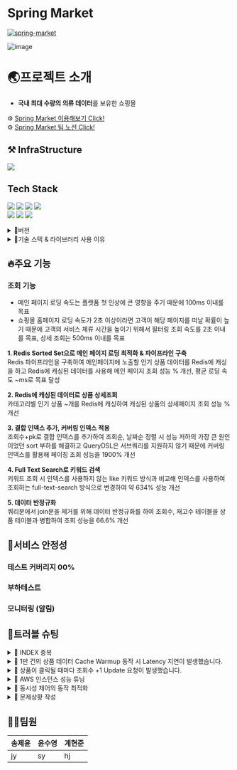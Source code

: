 # Spring Market
[![spring-market](https://github.com/SpringMarket/Market/actions/workflows/gradle.yml/badge.svg)](https://github.com/SpringMarket/Market/actions/workflows/gradle.yml)

![image](https://user-images.githubusercontent.com/112923814/206835670-2683c2ba-89d0-4509-bf81-4e5d2678ebca.png)

# 🌏프로젝트 소개
- **국내 최대 수량의 의류 데이터**를 보유한 쇼핑몰



⚙ [Spring Market 이용해보기 Click!](https://www.notion.so/1-3b015d8a07d149148b5fea36c4035ceb) <br>
⚙ [Spring Market 팀 노션 Click!](https://www.notion.so/1-3b015d8a07d149148b5fea36c4035ceb)

## ⚒ InfraStructure 

<img src ="https://user-images.githubusercontent.com/112923814/206205534-6b2cf6e1-9461-4258-bbc1-f54b762be4b8.jpg"/></a>      


##  Tech Stack
<img src ="https://img.shields.io/badge/Spring Boot-6DB33F?style=for-the-badge&logo=Spring Boot&logoColor=white"/></a>
<img src="https://img.shields.io/badge/java-007396?style=for-the-badge&logo=java&logoColor=white"></a>
<img src ="https://img.shields.io/badge/Spring Securit-6DB33F?style=for-the-badge&logo=Spring Boot&logoColor=white"/></a>
<img src="https://img.shields.io/badge/gradle-02303A?style=for-the-badge&logo=gradle&logoColor=white">
<br>
<img src ="https://img.shields.io/badge/MySQL-4479A1?style=for-the-badge&logo=MySQL&logoColor=white"/></a>
<img src ="https://img.shields.io/badge/Amazon AWS-232F3E?style=for-the-badge&logo=Amazon AWS&logoColor=white"/></a>
<img src ="https://img.shields.io/badge/Redis-DC382D?style=for-the-badge&logo=Redis&logoColor=white"/></a> 

<details>
<summary>📣버전</summary>
<div markdown="1">    
  
### **Application**

- **JAVA 11**
- **Spring Boot** _2.7.0
- **Spring Security** _0.11.2
- **JPA**
- **Query DSL** _5.0.0
- **Full Text Search**

### **Data**

- **AWS RDS - MySQL** _8.028
- **AWS ElastiCache for Redis** _7.0.4
- **AWS S3**
- **Faker** (faker_15.2.0)

### **CI/CD**

- **Github Action**
- **AWS EC2**
- **AWS Elastic Beanstalk**

### **Monitoring**

- **Cloud Watch**
- **AWS OpenSearch**
- **Logback**

### TestCode

- **Junit 5**
- **Mock**
- **TestContainer**

### Front

- **React - yarn**
</div>
</details>


<details>
<summary>📣기술 스택 & 라이브러리 사용 이유</summary>
<div markdown="1">       
  

|기술 스택| 사용 이유|
|:--|:--|
|Query DSL|현준|
|Full Text Search| 현준 |
|RDS- MySQL| 현준 |
|AWS ElastiCache for Redis| 제윤 |
|Faker| 수영 |
|Github Action| 수영 |
|AWS Elastic Beanstalk| 제윤 |
|Cloud Watch| 제윤 |
|AWS OpenSearch| 제윤 |
|Logback| 수영 |
|Junit 5| 수영 |
|TestContainer|제윤|
|React|제윤|

</div>
</details>


## 🔥주요 기능


### 조회 기능
- 메인 페이지 로딩 속도는 플랫폼 첫 인상에 큰 영향을 주기 때문에 100ms 이내를 목표
- 쇼핑몰 홈페이지 로딩 속도가 2초 이상이라면 고객이 해당 페이지를 떠날 확률이 높기 때문에 고객의 서비스 체류 시간을 높이기 위해서
필터링 조회 속도를 2초 이내를 목표, 상세 조회는 500ms 이내를 목표

**1. Redis Sorted Set으로 메인 페이지 로딩 최적화 & 파이프라인 구축** <br>
Redis 파이프라인을 구축하여 메인페이지에 노출할 인기 상품 데이터를 Redis에 캐싱을 하고
Redis에 캐싱된 데이터를 사용해 메인 페이지 조회 성능 % 개선, 평균 로딩 속도 ~ms로 목표 달성

**2. Redis에 캐싱된 데이터로 상품 상세조회** <br>
카테고리별 인기 상품 ~개를 Redis에 캐싱하여 캐싱된 상품의 상세페이지 조회 성능 % 개선

**3. 결합 인덱스 추가, 커버링 인덱스 적용**<br>
조회수+pk로 결합 인덱스를 추가하여 조회순, 날짜순 정렬 시 성능 저하의 가장 큰 원인이었던 sort 부하를 해결하고
QueryDSL은 서브쿼리를 지원하지 않기 때문에 커버링 인덱스를 활용해 페이징 조회 성능을 1900% 개선 

**4. Full Text Search로 키워드 검색**<br>
키워드 조회 시 인덱스를 사용하지 않는 like 키워드 방식과 비교해 인덱스를 사용하여 조회하는 full-text-search 방식으로 변경하여 약 634% 성능 개선

**5. 데이터 반정규화**<br>
쿼리문에서 join문을 제거를 위해 데이터 반정규화를 하여 조회수, 재고수 테이블을 상품 테이블과 병합하여 
조회 성능을 66.6% 개선

## 💉서비스 안정성
### 테스트 커버리지 00%
### 부하테스트
### 모니터링 (알림)

## 🎯트러블 슈팅

<details>
<summary>📌 INDEX 중복</summary>
<div markdown="1">       

😎숨겨진 내용😎

</div>
</details>

<details>
<summary>📌 1만 건의 상품 데이터 Cache Warmup 동작 시 Latency 지연이 발생했습니다. </summary>
<div markdown="1">       

#### ❗ 문제상황
  - 상품 데이터의 빠른 조회와 DB 부하 분산을 위해 캐싱은 필수였습니다.
  - 하지만 TCP 기반으로 동작하는 Redis에 1만 건의 데이터를 개별로 Input 할 때 타임아웃 + 극심한 Latency 지연이 발생했습니다.
  
![Warmup NonePipeline Logic - Postman2 ](https://user-images.githubusercontent.com/112923814/206866704-34a1e734-5478-4d00-b12a-edfe693f02dd.png)
  
#### 💡 Solution : Redis Pipeline 구축
  - 작업의 단위를 직접 구축해서 요청이 가능해졌습니다. ( 다중 Insert 가능 )
  
#### ✔ 결과
  - 10,000건의 TCP 통신이 10건(+1000)으로 축소되었습니다.
  - 통신 자료 추가 첨부
  
![warmup rank ](https://user-images.githubusercontent.com/112923814/206866707-21c54446-dd68-4b61-ba97-92056cf27581.png)



</div>
</details>

<details>
<summary>📌 상품이 클릭될 때마다 조회수 +1 Update 요청이 발생했습니다.</summary>
<div markdown="1">       
  
#### ❗ 문제상황
  - 높은 트래픽이 발생할 때 조회가 일어날 때마다 발생하는 Update 쿼리는 서버에 큰 무리가 있었습니다. (CPU ?%)
  
#### 💡 Solution : Cache Write Back
  - 조회수를 캐시에 모아 일정 주기 배치 작업을 통해 DB에 반영
  - 싱글쓰레드인 Redis의 특성상 Atomic하게 Increment를 처리할 수 있다.
  - 조회 기능의 많은 I/O와 함께 발생하는 Update 쿼리를 컨트롤할 수 있다.  
  
#### ✔ 결과
  - 클릭 시마다 발생했던 Update 쿼리 -> 1시간 주기로 배치작업
  - 결과 자세하게 작성 필요.. (CPU ?%)

</div>
</details>

<details>
<summary>📌 AWS 인스턴스 성능 튜닝</summary>
<div markdown="1">       

#### ❗ 문제상황
  - 대규모 데이터와 트래픽 작업을 하기에는 DB와 EC2 인스턴스 성능 개선이 필요했고 스케일업 이전에 프리티어 인스턴스로 성능 최적화를 진행해보고자 했습니다.
  
#### 💡 Solution : Step 3
   - Step 1. DB 읽기 전용 복제본을 생성해 Read 요청을 분산합니다.
   - Step 2. Hikari Connection Pool 최적의 개수를 찾아야 했습니다.
   > Cache Write Back 전략으로 조회수를 관리하고 있었기에 Connection Pool 확장이 필요했습니다.
   - Step 3. Time_Wait 소켓의 최적화가 필요했습니다.
   > 낮은 성능의 DB로 대규모 상품 데이터를 핸들링하는 상황이기에 남아있는 모든 소켓에서 요청마다
   > TCP handshake가 발생하는데에서 생기는 불필요한 성능 낭비를 없애야 했습니다.

  
#### ✔ 결과
  - Step 1. Main DB에는 Write 요청만이 동작하고 Replica에 Read 분산 요청 ( CPU 안정화 )
  - Step 2. Jmeter 부하테스트를 통해 에러율이 가장 낮아지는 Connection Pool Size를 찾았습니다. ( 20 )
  - Step 3. KeepAlive 적용을 통해 매 요청마다 새로운 세션을 만들지 않고, 1024개의 세션을 연결한 뒤 그 연결을 통해 요청을 처리하게 해줍니다.

</div>
</details>

<details>
<summary>📌 동시성 제어의 동작 최적화</summary>
<div markdown="1">       

😎숨겨진 내용😎

</div>
</details>

<details>
<summary>📌 문제상황 작성</summary>
<div markdown="1">       

😎숨겨진 내용😎

</div>
</details>


## 🧑‍💻팀원

|송제윤|윤수영|계현준|
|:--|:--|:--|
|jy|sy|hj|

